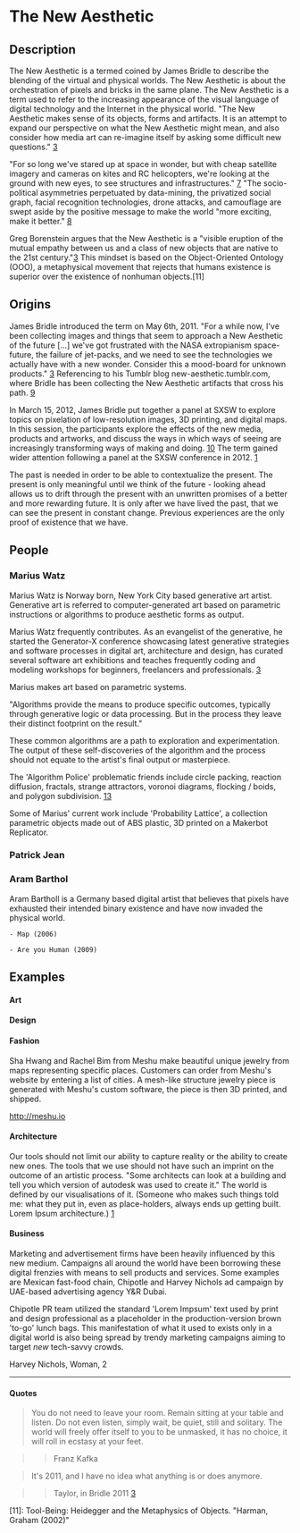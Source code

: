 
# The New Aesthetic

<!-- 
    Research the theory: 
        - What it is, 
        - where it came from, 
        - find 2+ other people who have written about that theory.
        - Find 3 concrete examples of that theory in practice. 
-->

<!-- Thoughts
====================================================================    

1. Look around once in a while.

2. Think about the things that you think about.

3. Wonder what if, and how come.

** computational design, generative art, digital fabrication **
-->



<!-- Description
===================================================================== -->

## Description

The New Aesthetic is a termed coined by James Bridle to describe the blending of the virtual and physical worlds. The New Aesthetic is about the orchestration of pixels and bricks in the same plane. The New Aesthetic is a term used to refer to the increasing appearance of the visual language of digital technology and the Internet in the physical world. "The New Aesthetic makes sense of its objects, forms and artifacts. It is an attempt to expand our perspective on what the New Aesthetic might mean, and also consider how media art can re-imagine itself by asking some difficult new questions." [3]

"For so long we've stared up at space in wonder, but with cheap satellite imagery and cameras on kites and RC helicopters, we're looking at the ground with new eyes, to see structures and infrastructures." [7] "The socio-political asymmetries perpetuated by data-mining, the privatized social graph, facial recognition technologies, drone attacks, and camouflage are swept aside by the positive message to make the world "more exciting, make it better." [8]

Greg Borenstein argues that the New Aesthetic is a "visible eruption of the mutual empathy between us and a class of new objects that are native to the 21st century."[3] This mindset is based on the Object-Oriented Ontology (OOO), a metaphysical movement that rejects that humans existence is superior over the existence of nonhuman objects.[11]

    
<!--  
One of the core themes of the New Aesthetic has been our collaboration with technology, whether that’s bots, digital cameras or satellites (and whether that collaboration is conscious or unconscious), and a useful visual shorthand for that collaboration has been glitchy and pixelated imagery, a way of seeing that seems to reveal a blurring between “the real” and “the digital”, the physical and the virtual, the human and the machine. It should also be clear that this ‘look’ is a metaphor for understanding and communicating the experience of a world in which the New Aesthetic is increasingly pervasive. [#sxaesthetic][1]

-->

<!-- Beauty -->

<!-- What is beauty? What is art?  -->

<!-- New, modern, contemporary -->

<!-- What is new? What is the present? What is the future? What is the past? -->

## Origins

James Bridle introduced the term on May 6th, 2011. "For a while now, I've been collecting images and things that seem to approach a New Aesthetic of the future [...] we've got frustrated with the NASA extropianism space-future, the failure of jet-packs, and we need to see the technologies we actually have with a new wonder. Consider this a mood-board for unknown products." [3] Referencing to his Tumblr blog new-aesthetic.tumblr.com, where Bridle has been collecting the New Aesthetic artifacts that cross his path. [9] 

In March 15, 2012, James Bridle put together a panel at SXSW to explore topics on pixelation of low-resolution images, 3D printing, and digital maps. In this session, the participants explore the effects of the new media, products and artworks, and discuss the ways in which ways of seeing are increasingly transforming ways of making and doing. [10] The term gained wider attention following a panel at the SXSW conference in 2012. [1]

The past is needed in order to be able to contextualize the present. The present is only meaningful until we think of the future - looking ahead allows us to drift through the present with an unwritten promises of a better and more rewarding future. It is only after we have lived the past, that we can see the present in constant change. Previous experiences are the only proof of existence that we have.


## People



### Marius Watz

Marius Watz is Norway born, New York City based generative art artist. Generative art is referred to computer-generated art based on parametric instructions or algorithms to produce aesthetic forms as output.

Marius Watz frequently contributes. As an evangelist of the generative, he started the Generator-X conference showcasing latest generative strategies and software processes in digital art, architecture and design, has curated several software art exhibitions and teaches frequently coding and modeling workshops for beginners, freelancers and professionals. [3]

Marius makes art based on parametric systems. 

"Algorithms provide the means to produce specific outcomes, typically through generative logic or data processing. But in the process they leave their distinct footprint on the result."

These common algorithms are a path to exploration and experimentation. The output of these self-discoveries of the algorithm and the process should not equate to the artist's final output or masterpiece. 

The 'Algorithm Police' problematic friends include circle packing, reaction diffusion, fractals, strange attractors, voronoi diagrams, flocking / boids, and polygon subdivision. [13]

<!-- { current work / projects } -->
Some of Marius' current work include 'Probability Lattice', a collection parametric objects made out of ABS plastic, 3D printed on a Makerbot Replicator.


<!-- 

The Algorithm Thought Police'

Are not neutral vessels. Algorithms provide the means to produce specific outcomes, typically through generative logic or data processing. But in the process they leave their distinct footprints on the result. […] “speaking” through algorithms, your thought patterns and modes of expression are shaped by their syntax. (Watz 2012a)

increasingly ubiquitous texture of reality, a skin that's being overlaid in buildings, fashion, cars, jewelry, print publications, and chairs.

Watz's affectionate term, would include, among many others: Circle Packing (which define an area in circles progressively without letting them enter in contact, until the area is completely covered), Polygon subdivision (different techniques of splitting an area in polygonal shapes) and boids (the simulations of the behavior of birds flocking); or voronoi, which is "the partitioning of a plane with n points into convex polygons such that each polygon contains exactly one generating point and every point in a given polygon is closer to its generating point than to any other"

Marius Watz, writing on the Creator's Project in a series of responses to Sterling’s essay, argued the case that this aspect was deceptive, "most of what NA offers up for examination is not all that new. Technologies like machine vision and geo-location are old by most standards” (2012b). In his reading, a sense of everyday practices and the ubiquity of digital and networked systems were claimed as distinctive instead: “what is new is their integration into our lives to the point where we are bringing them to bed” (2012b).

This is the new Aesthetic - human behavior augmented by technology as often as it is disrupted. The New Aesthetic is a sign saying 'Translation Server Error' rather than 'Post Office'. The New Aesthetic is faces glowing ominously as people walk down the street at night staring at their phones - or worse, their iPads (Watz 2012b).

It may be, that after a long generation of 'New Media,' 'computer art,' 'digital art,' 'device art,' 'net.art,' 'code art,' and similar always-new pseudonyms, we’ve found a better perspective. We’ve paid a bill in blood and struggle, and a generational shift has occurred. It’s like watching a generation slog it out in the muddy barbed wire, and then seeing a drone appear overhead ... The barbed-wire and bayonet era of net-art is over. It is one with Ypres and Verdun now, and its trenches will fill in with grass. It will never return. (Sterling 2012c)

 -->

<!-- { ideology : algorithm police } -->


### Patrick Jean

<!-- { bio } -->
    
<!-- { ideology } -->

<!-- {current work / projects } -->


### Aram Barthol

Aram Bartholl is a Germany based digital artist that believes that pixels have exhausted their intended binary existence and have now invaded the physical world.
    
<!-- { ideology } -->

<!-- Current Work -->

    - Map (2006)
<!-- http://datenform.de/map.html -->
    - Are you Human (2009)
<!-- http://datenform.de/areyouhuman.html -->

<!-- http://en.wikipedia.org/wiki/CAPTCHA -->




## Examples 


#### Art

<!-- @ideas : GIF art,  -->

#### Design



#### Fashion

<!-- Serena Williams uniform + processing -->

<!-- nervous systems + @shashasha -->


Sha Hwang and Rachel Bim from Meshu make beautiful unique jewelry from maps representing specific places. Customers can order from Meshu's website by entering a list of cities. A mesh-like structure jewelry piece is generated with Meshu's custom software, the piece is then 3D printed, and shipped.

http://meshu.io


#### Architecture

Our tools should not limit our ability to capture reality or the ability to create new ones. The tools that we use should not have such an imprint on the outcome of an artistic process. "Some architects can look at a building and tell you which version of autodesk was used to create it." The world is defined by our visualisations of it. (Someone who makes such things told me: what they put in, even as place-holders, always ends up getting built. Lorem Ipsum architecture.) [1]


#### Business

Marketing and advertisement firms have been heavily influenced by this new medium. Campaigns all around the world have been borrowing these digital frenzies with means to sell products and services. Some examples are Mexican fast-food chain, Chipotle and Harvey Nichols ad campaign by UAE-based advertising agency Y&R Dubai.

<!-- Chipotle PR + 'Lorem Ipsum bag' -->
Chipotle PR team utilized the standard 'Lorem Impsum' text used by print and design professional as a placeholder in the production-version brown 'to-go' lunch bags. This manifestation of what it used to exists only in a digital world is also being spread by trendy marketing campaigns aiming to target *new* tech-savvy crowds.

<!-- Harvey Nichols, Woman, 2 #missing-img -->

Harvey Nichols, Woman, 2

<!-- describe img-missing ads -->


- - - 

<!-- Quotes
===================================================================== -->

#### Quotes

> You do not need to leave your room. Remain sitting at your table and listen. Do not even listen, simply wait, be quiet, still and solitary. The world will freely offer itself to you to be unmasked, it has no choice, it will roll in ecstasy at your feet.

>> Franz Kafka



> It's 2011, and I have no idea what anything is or does anymore.

>> Taylor, in Bridle 2011 [3]






<!-- Notes 
===================================================================== -->

<!-- New Anxieties -->

<!-- 
Rahel Aima and Madeline Ashby, respectively writer and futurist gave a basic instruction in 70's psychoanalytic feminist screen theory. In her blog post at The State, entitled 'Curation, Gender and the New Aesthetic', Aima awkwardly suggested that the attraction of the New Aesthetic might lie in the possibility to "briefly inhabit a (conventionally) feminised subjectivity?" (2012b). In her words,
 -->


<!-- 
The New Aesthetic is about being looked at by humans and by machines — by drones, surveillance cameras, people tagging you on Facebook — about being the object of the gaze. It’s about looking through the eyes of a machine and seeing the machine turn its beady LEDs on you. It’s about the dissolution of privacy and reproductive rights, and the monitoring, mapping, and surveillance of the (re)gendered (re)racialised body, and building our own super-pervasive panopticon. (Aima 2012)
-->

<!-- 
Honor Harger captured a sense of the more tragic outcomes of the debate with some sober reflections. She highlighted, in particular, her dismay at the extreme reactions to Bridle's Tumblr, especially the 'sneering insults' of his work. By contrast, she insists, that this project was never a 'movement', but a personal project. It was never concerned with media art practice, and judging it within those terms is at best 'pointless', at worst, 'unfair',
-->

<!-- Curational Reading -->

<!-- 
As communications guru Marshall McLuhan said in one of his numerous probes, "At the very high speed of living, everybody needs a new career and a new job and a totally new personality every ten years" (McLuhan 2002: 114-115).
-->


<!-- 
New' is both trendy and trending, 'new' is youthful, 'new' surprises us, 'new' is the varnish elaborately used to shine up that what is already there, what has been lying around in the bottom of the drawer collecting dust and what no one paid attention to... until it becomes the latest 'new' thing.
-->

<!-- 
The technological properties that are foregrounded in the image are those that can be discerned on a surface level; the technologies related to its graphical iteration are not those that concern its creation.
-->


<!-- Collect, Remix, Contribute > Curate? -->

<!-- 
Ten Digital Readymades, however, and the link it sets up between Duchamp and process, is how computation actually serves to reinvigorate our understanding of the radical aspects of the readymade concept.
-->

<!-- 
MTAA's Ten Digital Readymades (2000), created by entering the term 'ready made' into a search engine and archiving those search results, exemplified the sense that material on the web offers rich fodder for artists to develop work, with or without heavy subsequent alteration by artists (Kasprzak 2009).
-->

<!-- Error 404: No Aesthetic Found -->

<!-- 
In Maps Bartholl places actual-size Google balloons in public spaces to investigate the aesthetic of "the red map marker of the location based search engine Google Maps" (Bartholl 2006). Clearly
-->

<!-- 
A glitch design is a glitch design when captured in the photograph of a billboard or flyer. Similarly
 -->

<!-- 
Dead Drops and Topshot Helmet sit uncomfortably under the New Aesthetic meme. The meme lives online, while these artworks live in the world, are conceptually grounded in their materiality, and convey their concepts and material-semiotic negotiations through embodied experiences.

Screenshots of Despair.
 -->


<!--
Putting Fuller's quote into context, he seems to support the idea that assembling something out of parts that 'belong to a collectively available resource' provides a more or less direct lineage from the earliest Dadaists collage art, to net art, to surf clubs, to Tumblr, and to Pinterest. Fuller's assertion is that this kind of online bricolage brings us out of 'standard issue art modes' confronts the perennial battle between low and high culture, i.e., between the talented artists and the hopeless amateurs, since anyone can access the collective resource online, appropriate things, remix them and start collections.
-->



<!-- New Aesthetic New Anxieties -->

<!--
Perhaps an exhibition like The Power of Things was difficult to read as critical, because a critical exhibition - in traditional electronic art terms - typically entails a bunch of computer screens and robotic sculptures in a dark industrial space, brought together under a dystopian scenario serving as an exhibition theme. Such classic ‘critical’ electronic art exhibitions, however, inform an antiquated interactive electronic art aesthetic - one that dictates that critically looking at technology’s impact on our world is best achieved by displaying hardware at work, and dispensing with frivolous topics such as beauty. Critical art, however, is also a question of sense and perception, of transformative forms and diagrams. The approach of The Power of Things explored relations between different materials in the world. This involved an aesthetics aimed at generating new hybrid or more-than-human collectives.
-->


<!--
Manovich infamously referred to this as the difference between 'Turing-land' and 'Duchamp-land' (Manovich, 1996). Curator Catherine David expressed the Duchamp-land view in an early statement when she suggested "technology in itself is not a category according to which I judge works. This type of categorization is just as outmoded as division into classical art genres (painting, sculpture…). I am interested in the idea of a project; ideally the means of realizing the project should arise from the idea itself" (1997).
-->










<!-- Sources 
===================================================================== -->

[1]: http://booktwo.org/notebook/sxaesthetic/ "#sxaesthetic"

[2]: http://www.wired.com/beyond_the_beyond/2012/04/an-essay-on-the-new-aesthetic/ "An Essay on the New Aesthetic"

[3]: http://www.v2.nl/publishing/new-aesthetic-new-anxieties "New Aesthetic New Anxieties"

[4]: http://mariuswatz.com/bio "Marius Watz"

[5]: http://datenform.de/ "Aram Barthol"

<!-- Computer Literacy Tests: Are You Human? -->

[6]: http://www.time.com/time/magazine/article/0,9171,1812084,00.html "Lev Grossman"

[7]: http://www.riglondon.com/blog/2011/05/06/the-new-aesthetic/ "Bridle"

[8]: http://www.webdirections.org/resources/james-bridle-waving-at-the-machines/ "Waving at the Machines"

[9]: http://new-aesthetic.tumblr.com/ "New Aesthetic Thumblr"

[10]: http://schedule.sxsw.com/2012/events/event_IAP11102 "Seeing Like Digital Devices"

[11]: Tool-Being: Heidegger and the Metaphysics of Objects. "Harman, Graham (2002)"

[12]: http://www.thecreatorsproject.com/blog/the-new-aesthetic-revisited-the-debate-continues "Creators Project"

[13]: http://www.scribd.com/doc/96778128/20120610-A-Movement-in-3-Parts-1-Shock-Awe-2-Algorithm-Critique-3-The-New-Aesthetic-And-Its-Discontents-Marius-Watz-Eyeo-2012 "Algorithm Critique"




